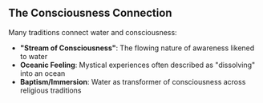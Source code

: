 ## The Consciousness Connection

Many traditions connect water and consciousness:

- **"Stream of Consciousness"**: The flowing nature of awareness likened to water
- **Oceanic Feeling**: Mystical experiences often described as "dissolving" into an ocean
- **Baptism/Immersion**: Water as transformer of consciousness across religious traditions